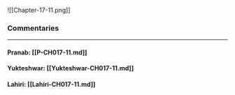 ![[Chapter-17-11.png]]

### Commentaries

---

#### Pranab: [[P-CH017-11.md]]

#### Yukteshwar: [[Yukteshwar-CH017-11.md]]

#### Lahiri: [[Lahiri-CH017-11.md]]
